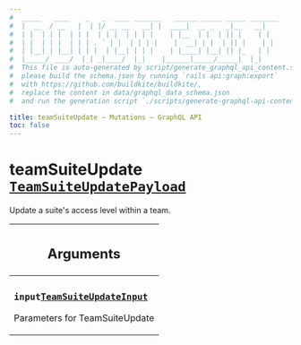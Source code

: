 ```yaml
---
#  _____   ____    _   _  ____ _______   ______ _____ _____ _______
#  |  __  / __   |  | |/ __ __   __| |  ____|  __ _   _|__   __|
#  | |  | | |  | | |  | | |  | | | |    | |__  | |  | || |    | |
#  | |  | | |  | | | . ` | |  | | | |    |  __| | |  | || |    | |
#  | |__| | |__| | | |  | |__| | | |    | |____| |__| || |_   | |
#  |_____/ ____/  |_| _|____/  |_|    |______|_____/_____|  |_|
#  This file is auto-generated by script/generate_graphql_api_content.sh,
#  please build the schema.json by running `rails api:graph:export`
#  with https://github.com/buildkite/buildkite/,
#  replace the content in data/graphql_data_schema.json
#  and run the generation script `./scripts/generate-graphql-api-content.sh`.

title: teamSuiteUpdate – Mutations – GraphQL API
toc: false
---
```

<!-- vale off -->
<h1 class="has-pills" data-algolia-exclude>
  teamSuiteUpdate
  <a href="/docs/apis/graphql/schemas/object/teamsuiteupdatepayload" class="pill pill--object pill--normal-case pill--large" title="Go to OBJECT TeamSuiteUpdatePayload"><code>TeamSuiteUpdatePayload</code></a>

</h1>
<!-- vale on -->


Update a suite's access level within a team.

<table class="responsive-table responsive-table--single-column-rows">
  <thead>
    <th>
      <h2 data-algolia-exclude>Arguments</h2>
    </th>
  </thead>
  <tbody>
    <tr><td><h3 class="is-small has-pills"><code>input</code><a href="/docs/apis/graphql/schemas/input_object/teamsuiteupdateinput" class="pill pill--input_object pill--normal-case pill--medium" title="Go to INPUT_OBJECT TeamSuiteUpdateInput"><code>TeamSuiteUpdateInput</code></a></h3><p>Parameters for TeamSuiteUpdate</p></td></tr>
  </tbody>
</table>
